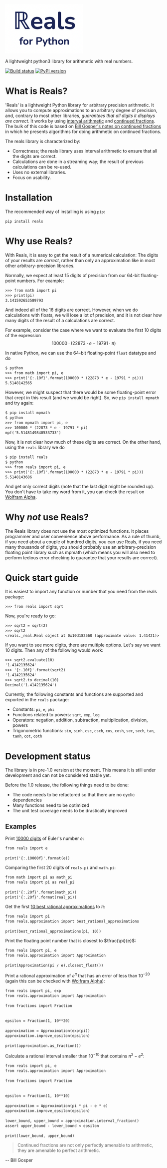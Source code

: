 <img src="media/logo.png" alt="reals logo" width="250px"/>

A lightweight python3 library for arithmetic with real numbers.

[![Build status](https://github.com/rubenvannieuwpoort/reals/actions/workflows/verify-on-push.yml/badge.svg?branch=master)](https://github.com/rubenvannieuwpoort/reals/actions) [![PyPI version](https://badge.fury.io/py/reals.svg)](https://pypi.org/project/reals/)


# What is Reals?

'Reals' is a lightweight Python library for arbitrary precision arithmetic. It allows you to compute approximations to an arbitrary degree of precision, and, contrary to most other libraries, *guarantees that all digits it displays are correct*. It works by using [interval arithmetic](https://en.wikipedia.org/wiki/Interval_arithmetic) and [continued fractions](https://en.wikipedia.org/wiki/Continued_fraction). The bulk of this code is based on [Bill Gosper's notes on continued fractions](https://perl.plover.com/classes/cftalk/INFO/gosper.txt) in which he presents algorithms for doing arithmetic on continued fractions.

The reals library is characterized by:
- Correctness; the reals library uses interval arithmetic to ensure that all the digits are correct.
- Calculations are done in a streaming way; the result of previous calculations can be re-used.
- Uses no external libraries.
- Focus on usability.


# Installation

The recommended way of installing is using `pip`:

```
pip install reals
```


# Why use Reals?

With Reals, it is easy to get the result of a numerical calculation: The digits of your results are *correct*, rather than only an approximation like in most other arbitrary-precision libraries.

Normally, we expect at least 15 digits of precision from our 64-bit floating-point numbers. For example:
```
>>> from math import pi
>>> print(pi)
3.141592653589793
```

And indeed all of the 16 digits are correct. However, when we do calculations with floats, we will lose a lot of precision, and it is not clear how many digits of the result of a calculations are correct.

For example, consider the case where we want to evaluate the first 10 digits of the expression
$$100000 \cdot (22873 \cdot e - 19791 \cdot \pi)$$

In native Python, we can use the 64-bit floating-point `float` datatype and do
```
$ python
>>> from math import pi, e
>>> print('{:.10f}'.format(100000 * (22873 * e - 19791 * pi)))
5.5148142565
```

However, we might suspect that there would be some floating-point error that crept in this result (and we would be right). So, we `pip install mpmath` and try again:

```
$ pip install mpmath
$ python
>>> from mpmath import pi, e
>>> 100000 * (22873 * e - 19791 * pi)
mpf('5.5148149840533733')
```

Now, it is not clear how much of these digits are correct. On the other hand, using the `reals` library we do
```
$ pip install reals
$ python
>>> from reals import pi, e
>>> print('{:.10f}'.format(100000 * (22873 * e - 19791 * pi)))
5.5148143686
```

And get only correct digits (note that the last digit might be rounded up). You don't have to take my word from it, you can check the result on [Wolfram Alpha](https://www.wolframalpha.com/input?i=100000+*+%2822873+*+e+-+19791+*+pi%29).


# Why *not* use Reals?

The Reals library does not use the most optimized functions. It places programmer and user convenience above performance. As a rule of thumb, if you need about a couple of hundred digits, you can use Reals, if you need many thousands of digits, you should probably use an arbitrary-precision floating point library such as mpmath (which means you will also need to perform tedious error checking to guarantee that your results are correct).


# Quick start guide

It is easiest to import any function or number that you need from the reals package:

```
>>> from reals import sqrt
```

Now, you're ready to go:
```
>>> sqrt2 = sqrt(2)
>>> sqrt2
<reals._real.Real object at 0x10d182560 (approximate value: 1.41421)>
```

If you want to see more digits, there are multiple options. Let's say we want 10 digits. Then any of the following would work:
```
>>> sqrt2.evaluate(10)
'1.4142135624'
>>> '{:.10f}'.format(sqrt2)
'1.4142135624'
>>> sqrt2.to_decimal(10)
Decimal('1.4142135624')
```

Currently, the following constants and functions are supported and exported in the `reals` package:
- Constants: `pi`, `e`, `phi`
- Functions related to powers: `sqrt`, `exp`, `log`
- Operators: negation, addition, subtraction, multiplication, division, powers
- Trigonometric functions: `sin`, `sinh`, `csc`, `csch`, `cos`, `cosh`, `sec`, `sech`, `tan`, `tanh`, `cot`, `coth`


# Development status

The library is in pre-1.0 version at the moment. This means it is still under development and can not be considered stable yet.

Before the 1.0 release, the following things need to be done:
  - The code needs to be refactored so that there are no cyclic dependencies
  - Many functions need to be optimized
  - The unit test coverage needs to be drastically improved


## Examples

Print [10000 digits](https://www.math.utah.edu/~pa/math/e.html) of Euler's number $e$:
```
from reals import e

print('{:.10000f}'.format(e))
```

Comparing the first 20 digits of `reals.pi` and `math.pi`:
```
from math import pi as math_pi
from reals import pi as real_pi

print('{:.20f}'.format(math_pi))
print('{:.20f}'.format(real_pi))
```


Get the first [10 best rational approximations](https://www.johndcook.com/blog/2018/05/22/best-approximations-for-pi/) to $\pi$:
```
from reals import pi
from reals.approximation import best_rational_approximations

print(best_rational_approximations(pi, 10))
```


Print the floating point number that is closest to $\frac{\pi}{e}$:
```
from reals import pi, e
from reals.approximation import Approximation

print(Approximation(pi / e).closest_float())
```


Print a rational approximation of $e^\pi$ that has an error of less than $10^{-20}$ (again this can be checked with [Wolfram Alpha](https://www.wolframalpha.com/input?i=231604552633%2F10008540207-e%5Epi)):
```
from reals import pi, exp
from reals.approximation import Approximation

from fractions import Fraction


epsilon = Fraction(1, 10**20)

approximation = Approximation(exp(pi))
approximation.improve_epsilon(epsilon)

print(approximation.as_fraction())
```


Calculate a rational interval smaller than $10^{-10}$ that contains $\pi^2 - e^2$:
```
from reals import pi, e
from reals.approximation import Approximation

from fractions import Fraction


epsilon = Fraction(1, 10**10)

approximation = Approximation(pi * pi - e * e)
approximation.improve_epsilon(epsilon)

lower_bound, upper_bound = approximation.interval_fraction()
assert upper_bound - lower_bound < epsilon

print(lower_bound, upper_bound)
```


> Continued fractions are not only perfectly amenable to arithmetic, they are
amenable to perfect arithmetic.

 -- Bill Gosper
